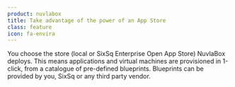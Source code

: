 ```yaml
---
product: nuvlabox
title: Take advantage of the power of an App Store
class: feature
icon: fa-envira
---
```


You choose the store (local or SixSq Enterprise Open App Store) NuvlaBox deploys. This means applications and virtual machines are provisioned in 1-click, from a catalogue of pre-defined blueprints. Blueprints can be provided by you, SixSq or any third party vendor.
